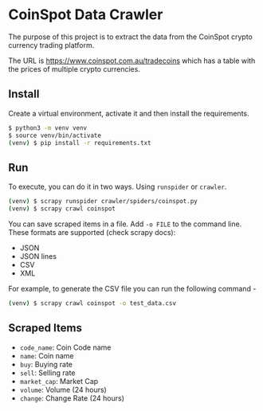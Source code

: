 # CoinSpot Data Crawler

The purpose of this project is to extract the data from the CoinSpot crypto currency trading platform.

The URL is https://www.coinspot.com.au/tradecoins which has a table with the prices of multiple crypto currencies.

## Install

Create a virtual environment, activate it and then install the requirements.

```sh
$ python3 -m venv venv
$ source venv/bin/activate
(venv) $ pip install -r requirements.txt
```

## Run

To execute, you can do it in two ways. Using `runspider` or `crawler`.

```sh
(venv) $ scrapy runspider crawler/spiders/coinspot.py
(venv) $ scrapy crawl coinspot
```

You can save scraped items in a file. Add `-o FILE` to the command line. These formats are supported (check scrapy docs):

- JSON
- JSON lines
- CSV
- XML

For example, to generate the CSV file you can run the following command -

```sh
(venv) $ scrapy crawl coinspot -o test_data.csv
```

## Scraped Items

- `code_name`: Coin Code name
- `name`: Coin name
- `buy`: Buying rate
- `sell`: Selling rate
- `market_cap`: Market Cap
- `volume`: Volume (24 hours)
- `change`: Change Rate (24 hours)
